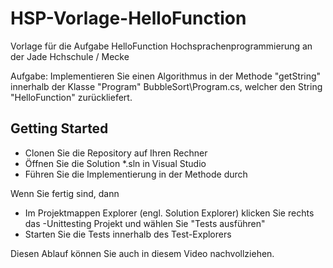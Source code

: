 # HSP-Vorlage-HelloFunction
Vorlage für die Aufgabe HelloFunction
Hochsprachenprogrammierung an der Jade Hchschule / Mecke

Aufgabe: Implementieren Sie einen Algorithmus in der Methode "getString" innerhalb der Klasse "Program" BubbleSort\Program.cs, welcher den String "HelloFunction" zurückliefert.

## Getting Started
* Clonen Sie die Repository auf Ihren Rechner
* Öffnen Sie die Solution *.sln in Visual Studio
* Führen Sie die Implementierung in der Methode durch

Wenn Sie fertig sind, dann
* Im Projektmappen Explorer (engl. Solution Explorer) klicken Sie rechts das -Unittesting Projekt und wählen Sie "Tests ausführen"
* Starten Sie die Tests innerhalb des Test-Explorers

Diesen Ablauf können Sie auch in diesem Video nachvollziehen.
